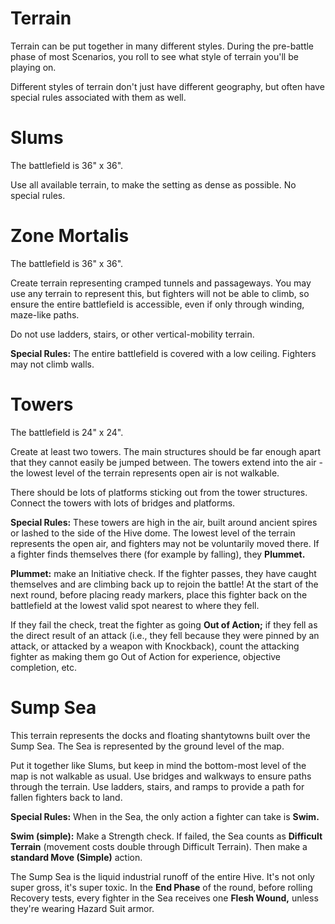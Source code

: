 # Terrain

Terrain can be put together in many different styles. During the pre-battle phase of most Scenarios, you roll to see what style of terrain you'll be playing on.

Different styles of terrain don't just have different geography, but often have special rules associated with them as well.

# Slums

The battlefield is 36" x 36".

Use all available terrain, to make the setting as dense as possible. No special rules.

# Zone Mortalis

The battlefield is 36" x 36".

Create terrain representing cramped tunnels and passageways. You may use any terrain to represent this, but fighters will not be able to climb, so ensure the entire battlefield is accessible, even if only through winding, maze-like paths.

Do not use ladders, stairs, or other vertical-mobility terrain.

**Special Rules:** The entire battlefield is covered with a low ceiling. Fighters may not climb walls.

# Towers

The battlefield is 24" x 24".

Create at least two towers. The main structures should be far enough apart that they cannot easily be jumped between. The towers extend into the air - the lowest level of the terrain represents open air is not walkable.

There should be lots of platforms sticking out from the tower structures. Connect the towers with lots of bridges and platforms.

**Special Rules:** These towers are high in the air, built around ancient spires or lashed to the side of the Hive dome. The lowest level of the terrain represents the open air, and fighters may not be voluntarily moved there. If a fighter finds themselves there (for example by falling), they **Plummet.**

**Plummet:** make an Initiative check. If the fighter passes, they have caught themselves and are climbing back up to rejoin the battle! At the start of the next round, before placing ready markers, place this fighter back on the battlefield at the lowest valid spot nearest to where they fell.

If they fail the check, treat the fighter as going **Out of Action;** if they fell as the direct result of an attack (i.e., they fell because they were pinned by an attack, or attacked by a weapon with Knockback), count the attacking fighter as making them go Out of Action for experience, objective completion, etc.

# Sump Sea

This terrain represents the docks and floating shantytowns built over the Sump Sea. The Sea is represented by the ground level of the map.

Put it together like Slums, but keep in mind the bottom-most level of the map is not walkable as usual. Use bridges and walkways to ensure paths through the terrain. Use ladders, stairs, and ramps to provide a path for fallen fighters back to land.

**Special Rules:** When in the Sea, the only action a fighter can take is **Swim.**

**Swim (simple):** Make a Strength check. If failed, the Sea counts as **Difficult Terrain** (movement costs double through Difficult Terrain). Then make a **standard Move (Simple)** action.

The Sump Sea is the liquid industrial runoff of the entire Hive. It's not only super gross, it's super toxic. In the **End Phase** of the round, before rolling Recovery tests, every fighter in the Sea receives one **Flesh Wound,** unless they're wearing Hazard Suit armor.